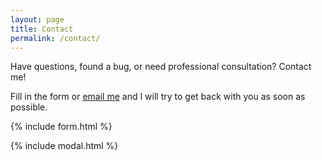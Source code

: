 ```yaml
---
layout: page
title: Contact
permalink: /contact/
---
```

Have questions, found a bug, or need professional consultation? Contact me!

Fill in the form or [email me](mailto:{{site.email}}) and I will try to get back with you as soon as possible.

{% include form.html %}

{% include modal.html %}

